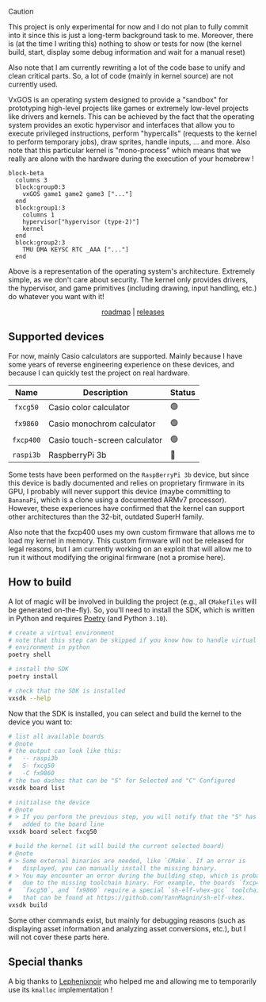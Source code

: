 > [!CAUTION]
> This project is only experimental for now and I do not plan to fully
> commit into it since this is just a long-term background task to me.
> Moreover, there is (at the time I writing this) nothing to show or tests
> for now (the kernel build, start, display some debug information and wait
> for a manual reset)
>
> Also note that I am currently rewriting a lot of the code base to unify
> and clean critical parts. So, a lot of code (mainly in kernel source)
> are not currently used.

VxGOS is an operating system designed to provide a "sandbox" for prototyping
high-level projects like games or extremely low-level projects like drivers
and kernels. This can be achieved by the fact that the operating system
provides an exotic hypervisor and interfaces that allow you to execute
privileged instructions, perform "hypercalls" (requests to the kernel to
perform temporary jobs), draw sprites, handle inputs, ... and more. Also note
that this particular kernel is "mono-process" which means that we really are
alone with the hardware during the execution of your homebrew !

```mermaid
block-beta
  columns 3
  block:group0:3
    vxGOS game1 game2 game3 ["..."]
  end
  block:group1:3
    columns 1
    hypervisor["hypervisor (type-2)"]
    kernel
  end
  block:group2:3
    TMU DMA KEYSC RTC _AAA ["..."]
  end
```

Above is a representation of the operating system's architecture. Extremely
simple, as we don't care about security. The kernel only provides drivers,
the hypervisor, and game primitives (including drawing, input handling,
etc.) do whatever you want with it!

<div align="center">

[roadmap](https://github.com/YannMagnin/vxGOS/issues/30)
| [releases](https://github.com/YannMagnin/vxGOS/releases)

</div>

## Supported devices

For now, mainly Casio calculators are supported. Mainly because I have some
years of reverse engineering experience on these devices, and because I can
quickly test the project on real hardware.

<div align="center">

|   Name    | Description                   | Status |
| :-------: | ----------------------------- | ------ |
| `fxcg50`  | Casio color calculator        | 🟢     |
| `fx9860`  | Casio monochrom calculator    | 🟢     |
| `fxcp400` | Casio touch-screen calculator | 🟢     |
| `raspi3b` | RaspberryPi 3b                | 🔴     |

</div>

Some tests have been performed on the `RaspBerryPi 3b` device, but since
this device is badly documented and relies on proprietary firmware in its
GPU, I probably will never support this device (maybe committing to
`BananaPi`, which is a clone using a documented ARMv7 processor). However,
these experiences have confirmed that the kernel can support other
architectures than the 32-bit, outdated SuperH family.

Also note that the fxcp400 uses my own custom firmware that allows me to
load my kernel in memory. This custom firmware will not be released for
legal reasons, but I am currently working on an exploit that will allow me
to run it without modifying the original firmware (not a promise here).

## How to build

A lot of magic will be involved in building the project (e.g., all
`CMakefiles` will be generated on-the-fly). So, you'll need to install the
SDK, which is written in Python and requires
[Poetry](https://github.com/python-poetry/poetry) (and Python `3.10`).

```bash
# create a virtual environment
# note that this step can be skipped if you know how to handle virtual
# environment in python
poetry shell

# install the SDK
poetry install

# check that the SDK is installed
vxsdk --help
```

Now that the SDK is installed, you can select and build the kernel to the
device you want to:

```bash
# list all available boards
# @note
# the output can look like this:
#   -- raspi3b
#   S- fxcg50
#   -C fx9860
# the two dashes that can be "S" for Selected and "C" Configured
vxsdk board list

# initialise the device
# @note
# > If you perform the previous step, you will notify that the "S" has been
#   added to the board line
vxsdk board select fxcg50

# build the kernel (it will build the current selected board)
# @note
# > Some external binaries are needed, like `CMake`. If an error is
#   displayed, you can manually install the missing binary.
# > You may encounter an error during the building step, which is probably
#   due to the missing toolchain binary. For example, the boards `fxcp400`,
#   `fxcg50`, and `fx9860` require a special `sh-elf-vhex-gcc` toolchain
#   that can be found at https://github.com/YannMagnin/sh-elf-vhex.
vxsdk build
```

Some other commands exist, but mainly for debugging reasons (such as
displaying asset information and analyzing asset conversions, etc.), but I
will not cover these parts here.

## Special thanks

A big thanks to [Lephenixnoir](https://silent-tower.net/research/) who
helped me and allowing me to temporarily use its `kmalloc` implementation !
